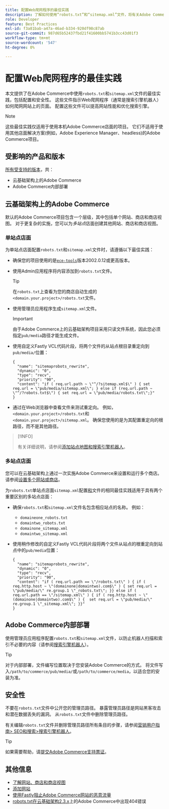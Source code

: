 ```yaml
---
title: 配置Web爬网程序的最佳实践
description: 了解如何使用“robots.txt”和“sitemap.xml”文件，将有关Adobe Commerce网站的说明传递给Web爬网程序。
role: Developer
feature: Best Practices
exl-id: f3a81bab-a47a-46ad-b334-920df98c87ab
source-git-commit: 987d65b52437fbd21f41600bb5741b3cc43d01f3
workflow-type: tm+mt
source-wordcount: '547'
ht-degree: 0%

---
```



# 配置Web爬网程序的最佳实践

本文提供了在Adobe Commerce中使用`robots.txt`和`sitemap.xml`文件的最佳实践，包括配置和安全性。 这些文件指示Web爬网程序（通常是搜索引擎机器人）如何爬网网站上的页面。 配置这些文件可以提高网站性能和优化搜索引擎。

>[!NOTE]
>
>这些最佳实践仅适用于使用本机Adobe Commerce店面的项目。 它们不适用于使用其他店面解决方案(例如，Adobe Experience Manager、headless)的Adobe Commerce项目。

## 受影响的产品和版本

[所有受支持的版本](../../../release/versions.md)，共：

- 云基础架构上的Adobe Commerce
- Adobe Commerce内部部署

## 云基础架构上的Adobe Commerce

默认的Adobe Commerce项目包含一个层级，其中包括单个网站、商店和商店视图。 对于更复杂的实施，您可以为&#x200B;_多站点_&#x200B;店面创建其他网站、商店和商店视图。

### 单站点店面

为单站点店面配置`robots.txt`和`sitemap.xml`文件时，请遵循以下最佳实践：

- 确保您的项目使用的是[`ece-tools`](https://experienceleague.adobe.com/en/docs/commerce-cloud-service/user-guide/release-notes/ece-tools-package)版本2002.0.12或更高版本。
- 使用Admin应用程序将内容添加到`robots.txt`文件。

  >[!TIP]
  >
  >在`robots.txt`上查看为您的商店自动生成的`<domain.your.project>/robots.txt`文件。

- 使用管理员应用程序生成`sitemap.xml`文件。

  >[!IMPORTANT]
  >
  >由于Adobe Commerce上的云基础架构项目采用只读文件系统，因此您必须指定`pub/media`路径才能生成文件。

- 使用自定义Fastly VCL代码片段，将两个文件的从站点根目录重定向到`pub/media/`位置：

  ```vcl
  {
    "name": "sitemaprobots_rewrite",
    "dynamic": "0",
    "type": "recv",
    "priority": "90",
    "content": "if ( req.url.path ~ \"^/?sitemap.xml$\" ) { set req.url = \"pub/media/sitemap.xml\"; } else if (req.url.path ~ \"^/?robots.txt$\") { set req.url = \"pub/media/robots.txt\";}"
  }
  ```

- 通过在Web浏览器中查看文件来测试重定向。 例如，`<domain.your.project>/robots.txt`和`<domain.your.project>/sitemap.xml`。 确保您使用的是为其配置重定向的根路径，而不是其他路径。

>[!INFO]
>
>有关详细说明，请参阅[添加站点地图和搜索引擎机器人](https://experienceleague.adobe.com/en/docs/commerce-cloud-service/user-guide/configure-store/robots-sitemap)。


### 多站点店面

您可以在云基础架构上通过一次实施Adobe Commerce来设置和运行多个商店。 请参阅[设置多个网站或商店](https://experienceleague.adobe.com/en/docs/commerce-cloud-service/user-guide/configure-store/multiple-sites)。

为`robots.txt`单站点店面`sitemap.xml`配置[和](#single-site-storefronts)文件的相同最佳实践适用于具有两个重要区别的多站点店面：

- 确保`robots.txt`和`sitemap.xml`文件名包含相应站点的名称。 例如：
   - `domaineone_robots.txt`
   - `domaintwo_robots.txt`
   - `domainone_sitemap.xml`
   - `domaintwo_sitemap.xml`

- 使用稍作修改的自定义Fastly VCL代码片段将两个文件从站点的根重定向到站点中的`pub/media`位置：

  ```vcl
  {
    "name": "sitemaprobots_rewrite",
    "dynamic": "0",
    "type": "recv",
    "priority": "90",
    "content": "if ( req.url.path == \"/robots.txt\" ) { if ( req.http.host ~ \"(domainone|domaintwo).com$\" ) { set req.url = \"pub/media/\" re.group.1 \"_robots.txt\"; }} else if ( req.url.path == \"/sitemap.xml\" ) { if ( req.http.host ~ \"(domainone|domaintwo).com$\" ) {  set req.url = \"pub/media/\" re.group.1 \"_sitemap.xml\"; }}"
  }
  ```

## Adobe Commerce内部部署

使用管理员应用程序配置`robots.txt`和`sitemap.xml`文件，以防止机器人扫描和索引不必要的内容（请参阅[搜索引擎机器人](https://experienceleague.adobe.com/docs/commerce-admin/marketing/seo/seo-overview.html#search-engine-robots)）。

>[!TIP]
>
>对于内部部署，文件编写位置取决于您安装Adobe Commerce的方式。 将文件写入`/path/to/commerce/pub/media/`或`/path/to/commerce/media`，以适合您的安装为准。

## 安全性

不要在`robots.txt`文件中公开您的管理员路径。 暴露管理员路径是网站黑客攻击和潜在数据丢失的漏洞。 从`robots.txt`文件中删除管理员路径。

有关编辑`robots.txt`文件并删除管理员路径所有条目的步骤，请参阅[营销用户指南> SEO和搜索>搜索引擎机器人](https://experienceleague.adobe.com/docs/commerce-admin/marketing/seo/seo-overview.html#search-engine-robots)。

>[!TIP]
>
>如果需要帮助，请[提交Adobe Commerce支持票证](https://experienceleague.adobe.com/docs/commerce-knowledge-base/kb/help-center-guide/magento-help-center-user-guide.html#submit-ticket)。

## 其他信息

- [了解网站、商店和商店视图](https://experienceleague.adobe.com/en/docs/commerce-cloud-service/user-guide/configure-store/best-practices)
- [添加网站](https://experienceleague.adobe.com/en/docs/commerce-admin/stores-sales/site-store/stores#add-websites)
- [使用Fastly阻止Adobe Commerce网站的恶意流量](https://experienceleague.adobe.com/en/docs/commerce-cloud-service/user-guide/cdn/custom-vcl-snippets/fastly-vcl-blocking)
- [robots.txt在云基础架构2.3.x](https://experienceleague.adobe.com/docs/commerce-knowledge-base/kb/troubleshooting/miscellaneous/robots.txt-gives-404-error-magento-commerce-cloud-2.3.x.html)上的Adobe Commerce中出现404错误
